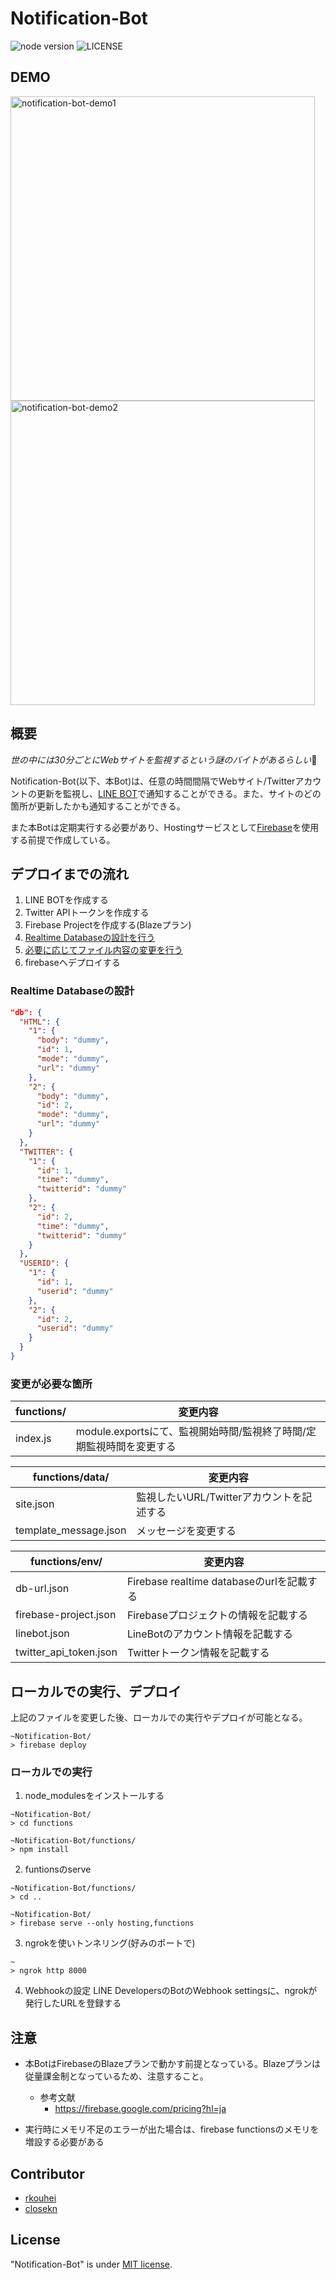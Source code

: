 # Notification-Bot

![node version](https://img.shields.io/badge/node_version->=10-informational)
![LICENSE](https://img.shields.io/github/license/rkouhei/Notification-Bot)

## DEMO
<img width="487" alt="notification-bot-demo1" src="https://user-images.githubusercontent.com/32559426/89857427-fea60980-dbd6-11ea-99ed-15380dd72f05.png">
<img width="487" alt="notification-bot-demo2" src="https://user-images.githubusercontent.com/32559426/89857449-18475100-dbd7-11ea-9fc9-fffbb17fa56f.png">

## 概要
*世の中には30分ごとにWebサイトを監視するという謎のバイトがあるらしい*🤔

Notification-Bot(以下、本Bot)は、任意の時間間隔でWebサイト/Twitterアカウントの更新を監視し、[LINE BOT](https://developers.line.biz/ja/services/messaging-api/)で通知することができる。また、サイトのどの箇所が更新したかも通知することができる。

また本Botは定期実行する必要があり、Hostingサービスとして[Firebase](https://firebase.google.com/?hl=ja)を使用する前提で作成している。

## デプロイまでの流れ

1. LINE BOTを作成する
2. Twitter APIトークンを作成する
3. Firebase Projectを作成する(Blazeプラン)
4. [Realtime Databaseの設計を行う](#Realtime-Databaseの設計)
5. [必要に応じてファイル内容の変更を行う](#変更が必要な箇所)
6. firebaseへデプロイする

### Realtime Databaseの設計

```json
"db": {
  "HTML": {
    "1": {
      "body": "dummy",
      "id": 1,
      "mode": "dummy",
      "url": "dummy"
    },
    "2": {
      "body": "dummy",
      "id": 2,
      "mode": "dummy",
      "url": "dummy"
    }
  },
  "TWITTER": {
    "1": {
      "id": 1,
      "time": "dummy",
      "twitterid": "dummy"
    },
    "2": {
      "id": 2,
      "time": "dummy",
      "twitterid": "dummy"
    }
  },
  "USERID": {
    "1": {
      "id": 1,
      "userid": "dummy"
    },
    "2": {
      "id": 2,
      "userid": "dummy"
    }
  }
}
```

### 変更が必要な箇所

functions/ | 変更内容
-----------| ------
index.js | module.exportsにて、監視開始時間/監視終了時間/定期監視時間を変更する

functions/data/ | 変更内容
--------------- | ------
site.json | 監視したいURL/Twitterアカウントを記述する
template_message.json | メッセージを変更する

functions/env/ | 変更内容
-------------- | ------
db-url.json | Firebase realtime databaseのurlを記載する
firebase-project.json | Firebaseプロジェクトの情報を記載する
linebot.json | LineBotのアカウント情報を記載する
twitter_api_token.json | Twitterトークン情報を記載する

## ローカルでの実行、デプロイ
上記のファイルを変更した後、ローカルでの実行やデプロイが可能となる。
```
~Notification-Bot/
> firebase deploy
```

### ローカルでの実行
1. node_modulesをインストールする
```
~Notification-Bot/
> cd functions

~Notification-Bot/functions/
> npm install
```

2. funtionsのserve
```
~Notification-Bot/functions/
> cd ..

~Notification-Bot/
> firebase serve --only hosting,functions
```

3. ngrokを使いトンネリング(好みのポートで)
```
~
> ngrok http 8000
```

4. Webhookの設定
LINE DevelopersのBotのWebhook settingsに、ngrokが発行したURLを登録する

## 注意

- 本BotはFirebaseのBlazeプランで動かす前提となっている。Blazeプランは従量課金制となっているため、注意すること。
    - 参考文献
        - https://firebase.google.com/pricing?hl=ja

- 実行時にメモリ不足のエラーが出た場合は、firebase functionsのメモリを増設する必要がある

## Contributor
- [rkouhei](https://github.com/rkouhei)
- [closekn](https://github.com/closekn)

## License
"Notification-Bot" is under [MIT license](https://en.wikipedia.org/wiki/MIT_License).